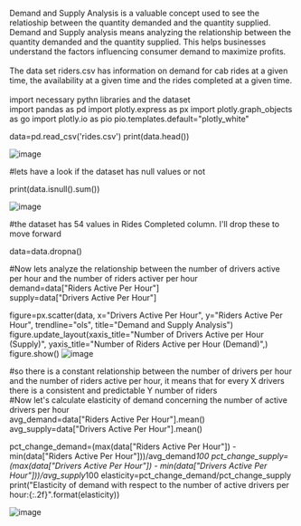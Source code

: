 Demand and Supply Analysis is a valuable concept used to see the relatioship between the quantity demanded and the quantity supplied.  Demand and Supply analysis means analyzing the relationship between the quantity demanded and the quantity supplied.  This helps businesses understand the factors influencing consumer demand to maximize profits.
<br>
<br>
The data set riders.csv has information on demand for cab rides at a given time, the availability at a given time and the rides completed at a given time.
<br>
<br>
import necessary pythn libraries and the dataset
<br>
import pandas as pd
import plotly.express as px
import plotly.graph_objects as go
import plotly.io as pio
pio.templates.default="plotly_white"

data=pd.read_csv('rides.csv')
print(data.head())

![image](https://user-images.githubusercontent.com/95108103/230728379-a07b7631-31ea-4b2f-87b5-9a535bfe8a54.png)

#lets have a look if the dataset has null values or not

print(data.isnull().sum())

![image](https://user-images.githubusercontent.com/95108103/230728658-eda513c4-e9fb-4d7a-9fb5-70836e14e3b7.png)


#the dataset has 54 values in Rides Completed column.  I'll drop these to move forward

data=data.dropna()

#Now lets analyze the relationship between the number of drivers active per hour and the number of riders activer per hour 
<br>
demand=data["Riders Active Per Hour"]
<br>
supply=data["Drivers Active Per Hour"]

figure=px.scatter(data, x="Drivers Active Per Hour", y="Riders Active Per Hour", trendline="ols", title="Demand and Supply Analysis")
figure.update_layout(xaxis_title="Number of Drivers Active per Hour (Supply)", yaxis_title="Number of Riders Active per Hour (Demand)",)
figure.show()
![image](https://user-images.githubusercontent.com/95108103/230728734-2bc6e5ad-3890-4e9c-9f63-5edf79a574ab.png)

#so there is a constant relationship between the number of drivers per hour and the number of riders active per hour, it means that for every X  drivers there is a consistent and predictable Y number of riders
<br>
#Now let's calculate elasticity of demand concerning the number of active drivers per hour
<br>
avg_demand=data["Riders Active Per Hour"].mean()
<br>
avg_supply=data["Drivers Active Per Hour"].mean()

pct_change_demand=(max(data["Riders Active Per Hour"]) - min(data["Riders Active Per Hour"]))/avg_demand*100
pct_change_supply=(max(data["Drivers Active Per Hour"]) - min(data["Drivers Active Per Hour"]))/avg_supply*100
elasticity=pct_change_demand/pct_change_supply
print("Elasticity of demand with respect to the number of active drivers per hour:{:.2f}".format(elasticity))

![image](https://user-images.githubusercontent.com/95108103/230729070-ecbacadf-5428-4273-9435-b56e31d22094.png)



